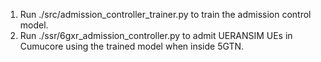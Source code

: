 1. Run ./src/admission_controller_trainer.py to train the admission control model.
2. Run ./ssr/6gxr_admission_controller.py to admit UERANSIM UEs in Cumucore using the trained model when inside 5GTN.

